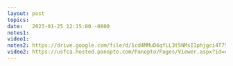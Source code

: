 ```yaml
---
layout: post
topics: 
date:   2023-01-25 12:15:00 -0800
notes1:  
video1: 
notes2: https://drive.google.com/file/d/1cd4MMuD6qfLL3t5NMsI1phjgci4T751H/view?usp=share_link
video2: https://usfca.hosted.panopto.com/Panopto/Pages/Viewer.aspx?id=efaf0cc2-e283-4fb8-9ba3-af93011ccfe7 
---
```

